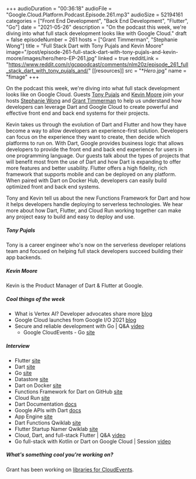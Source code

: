 +++
audioDuration = "00:36:18"
audioFile = "Google.Cloud.Platform.Podcast.Episode.261.mp3"
audioSize = 52194161
categories = ["Front End Development", "Back End Development", "Flutter", "Go"]
date = "2021-05-26"
description = "On the podcast this week, we're diving into what full stack development looks like with Google Cloud."
draft = false
episodeNumber = 261
hosts = ["Grant Timmerman", "Stephanie Wong"]
title = "Full Stack Dart with Tony Pujals and Kevin Moore"
image="/post/episode-261-full-stack-dart-with-tony-pujals-and-kevin-moore/images/hero/hero-EP-261.jpg"
linked = true
redditLink = "https://www.reddit.com/r/gcppodcast/comments/nlm20z/episode_261_full_stack_dart_with_tony_pujals_and/"
[[resources]]
  src = "**Hero*.jpg"
  name = "fimage"
+++

On the podcast this week, we're diving into what full stack development looks like on Google Cloud. Guests [Tony Pujals](https://twitter.com/tonypujals) and [Kevin Moore](https://twitter.com/kevmoo) join your hosts [Stephanie Wong](https://twitter.com/stephr_wong) and [Grant Timmerman](https://twitter.com/granttimmerman) to help us understand how developers can leverage Dart and Google Cloud to create powerful and effective front end and back end systems for their projects.

Kevin takes us through the evolution of Dart and Flutter and how they have become a way to allow developers an experience-first solution. Developers can focus on the experience they want to create, then decide which platforms to run on. With Dart, Google provides business logic that allows developers to provide the front end and back end experience for users in one programming language. Our guests talk about the types of projects that will benefit most from the use of Dart and how Dart is expanding to offer more features and better usability. Flutter offers a high fidelity, rich framework that supports mobile and can be deployed on any platform. When paired with Dart on Docker Hub, developers can easily build optimized front and back end systems. 

Tony and Kevin tell us about the new Functions Framework for Dart and how it helps developers handle deploying to serverless technologies. We hear more about how Dart, Flutter, and Cloud Run working together can make any project easy to build and easy to deploy and use.

##### Tony Pujals

Tony is a career engineer who's now on the serverless developer relations team and focused on helping full stack developers succeed building their app backends.

##### Kevin Moore

Kevin is the Product Manager of Dart & Flutter at Google.

##### Cool things of the week

* What is Vertex AI? Developer advocates share more [blog](https://cloud.google.com/blog/products/ai-machine-learning/vertex-ai-overview)
* Google Cloud launches from Google I/O 2021 [blog](https://cloud.google.com/blog/topics/developers-practitioners/google-cloud-launches-google-io-2021)
* Secure and reliable development with Go | Q&A [video](https://events.google.com/io/session/7b7e7dd8-57a5-4459-a96e-1494d09efbe6?lng=en)
     * Google CloudEvents - Go [site](https://pkg.go.dev/github.com/googleapis/google-cloudevents-go@v0.1.0)

##### Interview

* Flutter [site](https://flutter.dev)
* Dart [site](https://dart.dev)
* Go [site](https://go.dev)
* Datastore [site](https://cloud.google.com/datastore)
* Dart on Docker [site](https://hub.docker.com/_/dart)
* Functions Framework for Dart on GitHub [site](https://github.com/GoogleCloudPlatform/functions-framework-dart)
* Cloud Run [site](https://cloud.google.com/run)
* Dart Documentation [docs](https://dart.dev/server/google-cloud)
* Google APIs with Dart [docs](https://dart.dev/guides/google-apis)
* App Engine [site](https://cloud.google.com/appengine)
* Dart Functions Qwiklab [site](https://www.qwiklabs.com/focuses/18213?catalog_rank=%7B%22rank%22%3A6%2C%22num_filters%22%3A0%2C%22has_search%22%3Atrue%7D&parent=catalog&search_id=11124335)
* Flutter Startup Namer Qwiklab [site](https://www.qwiklabs.com/focuses/18214?catalog_rank=%7B%22rank%22%3A1%2C%22num_filters%22%3A0%2C%22has_search%22%3Atrue%7D&parent=catalog&search_id=11124335)
* Cloud, Dart, and full-stack Flutter | Q&A [video](https://www.youtube.com/watch?v=r8rVm4-RJJM)
* Go full-stack with Kotlin or Dart on Google Cloud | Session [video](https://www.youtube.com/watch?v=JwCmu_INnCg)

##### What's something cool you're working on?

Grant has been working on [libraries for CloudEvents](https://github.com/googleapis/google-cloudevents).